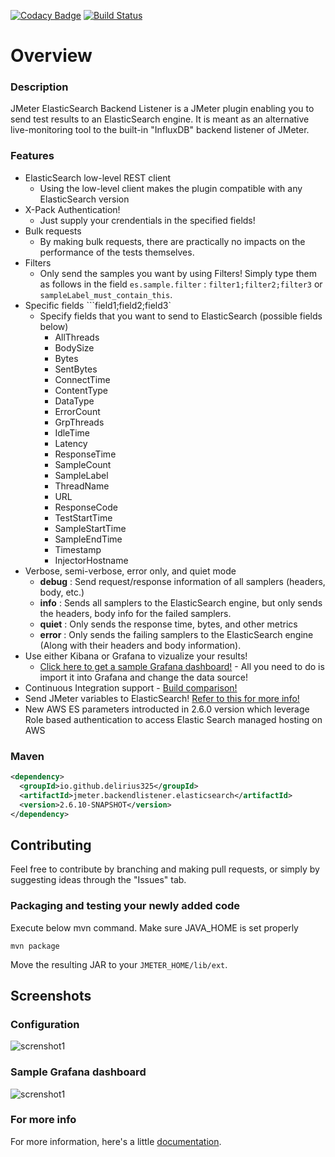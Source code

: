 [![Codacy Badge](https://api.codacy.com/project/badge/Grade/8a2f2a06171248acb6411a2d870558c8)](https://app.codacy.com/app/antho325/jmeter-elasticsearch-backend-listener?utm_source=github.com&utm_medium=referral&utm_content=delirius325/jmeter-elasticsearch-backend-listener&utm_campaign=Badge_Grade_Dashboard)
[![Build Status](https://travis-ci.org/delirius325/jmeter-elasticsearch-backend-listener.svg?branch=master)](https://travis-ci.org/delirius325/jmeter-elasticsearch-backend-listener)


# Overview
### Description
JMeter ElasticSearch Backend Listener is a JMeter plugin enabling you to send test results to an ElasticSearch engine. It is meant as an alternative live-monitoring tool to the built-in "InfluxDB" backend listener of JMeter. 

### Features

* ElasticSearch low-level REST client
  * Using the low-level client makes the plugin compatible with any ElasticSearch version
* X-Pack Authentication!
  * Just supply your crendentials in the specified fields!
* Bulk requests
  * By making bulk requests, there are practically no impacts on the performance of the tests themselves. 
* Filters
  * Only send the samples you want by using Filters! Simply type them as follows in the field ``es.sample.filter`` : ``filter1;filter2;filter3`` or ``sampleLabel_must_contain_this``.
* Specific fields ```field1;field2;field3`
  * Specify fields that you want to send to ElasticSearch (possible fields below)
     * AllThreads
     * BodySize
     * Bytes
     * SentBytes
     * ConnectTime
     * ContentType
     * DataType
     * ErrorCount
     * GrpThreads
     * IdleTime
     * Latency
     * ResponseTime
     * SampleCount
     * SampleLabel
     * ThreadName
     * URL
     * ResponseCode
     * TestStartTime
     * SampleStartTime
     * SampleEndTime
     * Timestamp
     * InjectorHostname
* Verbose, semi-verbose, error only, and quiet mode
  * __debug__ : Send request/response information of all samplers (headers, body, etc.)
  * __info__ : Sends all samplers to the ElasticSearch engine, but only sends the headers, body info for the failed samplers.
  * __quiet__ : Only sends the response time, bytes, and other metrics
  * __error__ : Only sends the failing samplers to the ElasticSearch engine (Along with their headers and body information).
* Use either Kibana or Grafana to vizualize your results!
  * [Click here to get a sample Grafana dashboard!](https://github.com/delirius325/jmeter-elasticsearch-backend-listener/wiki/JMeter-Generic-Dashboard) - All you need to do is import it into Grafana and change the data source!
* Continuous Integration support - [Build comparison!](https://github.com/delirius325/jmeter-elasticsearch-backend-listener/wiki/Continuous-Integration---Build-Comparison)
* Send JMeter variables to ElasticSearch! [Refer to this for more info!](https://github.com/delirius325/jmeter-elasticsearch-backend-listener/wiki/Sending-JMeter-variables) 
* New AWS ES parameters introducted in 2.6.0 version which leverage Role based authentication to access Elastic Search managed hosting on AWS

### Maven
```xml
<dependency>
  <groupId>io.github.delirius325</groupId>
  <artifactId>jmeter.backendlistener.elasticsearch</artifactId>
  <version>2.6.10-SNAPSHOT</version>
</dependency>
```

## Contributing
Feel free to contribute by branching and making pull requests, or simply by suggesting ideas through the "Issues" tab.

### Packaging and testing your newly added code
Execute below mvn command. Make sure JAVA_HOME is set properly
```
mvn package
```
Move the resulting JAR to your `JMETER_HOME/lib/ext`.

## Screenshots
### Configuration
![screnshot1](https://cdn-images-1.medium.com/max/2000/1*iVb7mIp2dPg7zE4Ph3PrGQ.png "Screenshot of configuration")

### Sample Grafana dashboard
![screnshot1](https://image.ibb.co/jW6LNx/Screen_Shot_2018_03_21_at_10_21_18_AM.png "Sample Grafana Dashboard")

### For more info
For more information, here's a little [documentation](https://github.com/delirius325/jmeter-elasticsearch-backend-listener/wiki).
